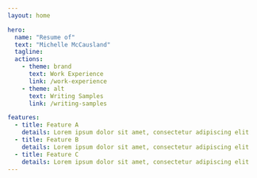 ```yaml
---
layout: home

hero:
  name: "Resume of"
  text: "Michelle McCausland"
  tagline:
  actions:
    - theme: brand
      text: Work Experience
      link: /work-experience
    - theme: alt
      text: Writing Samples
      link: /writing-samples

features:
  - title: Feature A
    details: Lorem ipsum dolor sit amet, consectetur adipiscing elit
  - title: Feature B
    details: Lorem ipsum dolor sit amet, consectetur adipiscing elit
  - title: Feature C
    details: Lorem ipsum dolor sit amet, consectetur adipiscing elit
---
```

